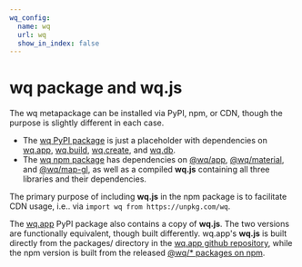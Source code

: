 ```yaml
---
wq_config:
  name: wq
  url: wq
  show_in_index: false
---
```


# wq package and wq.js

The wq metapackage can be installed via PyPI, npm, or CDN, though the purpose is slightly different in each case.

 - The [wq PyPI package] is just a placeholder with dependencies on [wq.app], [wq.build], [wq.create], and [wq.db].
 - The [wq npm package] has dependencies on [@wq/app], [@wq/material], and [@wq/map-gl], as well as a compiled **wq.js** containing all three libraries and their dependencies.

The primary purpose of including **wq.js** in the npm package is to facilitate CDN usage, i.e.. via `import wq from https://unpkg.com/wq`.

The [wq.app] PyPI package also contains a copy of **wq.js**.  The two versions are functionally equivalent, though built differently.  wq.app's **wq.js** is built directly from the packages/ directory in the [wq.app github repository][wq.app-github], while the npm version is built from the released [@wq/* packages on npm][npm].

[wq PyPI package]: https://pypi.org/project/wq
[wq npm package]: https://npmjs.com/package/wq
[wq.app]: ./wq.app/index.md
[wq.app-github]: https://github.com/wq/wq.app
[wq.build]: ./wq.build/index.md
[wq.create]: ./wq.create/index.md
[wq.db]: ./wq.db/index.md
[@wq/app]: ./@wq/app.md
[@wq/material]: ./@wq/material.md
[@wq/map-gl]: ./@wq/map-gl.md
[npm]: ./@wq/index.md
